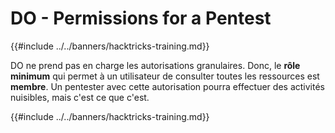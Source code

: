 # DO - Permissions for a Pentest

{{#include ../../banners/hacktricks-training.md}}

DO ne prend pas en charge les autorisations granulaires. Donc, le **rôle minimum** qui permet à un utilisateur de consulter toutes les ressources est **membre**. Un pentester avec cette autorisation pourra effectuer des activités nuisibles, mais c'est ce que c'est.

{{#include ../../banners/hacktricks-training.md}}
